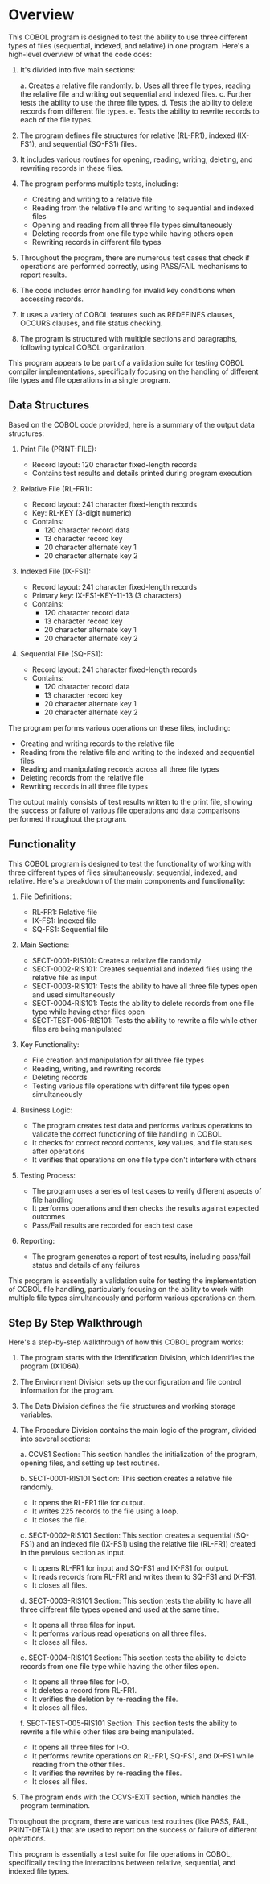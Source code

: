 # Overview
This COBOL program is designed to test the ability to use three different types of files (sequential, indexed, and relative) in one program. Here's a high-level overview of what the code does:

1. It's divided into five main sections:

   a. Creates a relative file randomly.
   b. Uses all three file types, reading the relative file and writing out sequential and indexed files.
   c. Further tests the ability to use the three file types.
   d. Tests the ability to delete records from different file types.
   e. Tests the ability to rewrite records to each of the file types.

2. The program defines file structures for relative (RL-FR1), indexed (IX-FS1), and sequential (SQ-FS1) files.

3. It includes various routines for opening, reading, writing, deleting, and rewriting records in these files.

4. The program performs multiple tests, including:
   - Creating and writing to a relative file
   - Reading from the relative file and writing to sequential and indexed files
   - Opening and reading from all three file types simultaneously
   - Deleting records from one file type while having others open
   - Rewriting records in different file types

5. Throughout the program, there are numerous test cases that check if operations are performed correctly, using PASS/FAIL mechanisms to report results.

6. The code includes error handling for invalid key conditions when accessing records.

7. It uses a variety of COBOL features such as REDEFINES clauses, OCCURS clauses, and file status checking.

8. The program is structured with multiple sections and paragraphs, following typical COBOL organization.

This program appears to be part of a validation suite for testing COBOL compiler implementations, specifically focusing on the handling of different file types and file operations in a single program.

## Data Structures
Based on the COBOL code provided, here is a summary of the output data structures:

1. Print File (PRINT-FILE):
   - Record layout: 120 character fixed-length records
   - Contains test results and details printed during program execution

2. Relative File (RL-FR1):
   - Record layout: 241 character fixed-length records
   - Key: RL-KEY (3-digit numeric)
   - Contains:
     - 120 character record data
     - 13 character record key
     - 20 character alternate key 1
     - 20 character alternate key 2

3. Indexed File (IX-FS1):
   - Record layout: 241 character fixed-length records
   - Primary key: IX-FS1-KEY-11-13 (3 characters)
   - Contains:
     - 120 character record data
     - 13 character record key
     - 20 character alternate key 1
     - 20 character alternate key 2

4. Sequential File (SQ-FS1):
   - Record layout: 241 character fixed-length records
   - Contains:
     - 120 character record data
     - 13 character record key
     - 20 character alternate key 1
     - 20 character alternate key 2

The program performs various operations on these files, including:
- Creating and writing records to the relative file
- Reading from the relative file and writing to the indexed and sequential files
- Reading and manipulating records across all three file types
- Deleting records from the relative file
- Rewriting records in all three file types

The output mainly consists of test results written to the print file, showing the success or failure of various file operations and data comparisons performed throughout the program.

## Functionality
This COBOL program is designed to test the functionality of working with three different types of files simultaneously: sequential, indexed, and relative. Here's a breakdown of the main components and functionality:

1. File Definitions:
   - RL-FR1: Relative file
   - IX-FS1: Indexed file
   - SQ-FS1: Sequential file

2. Main Sections:
   - SECT-0001-RIS101: Creates a relative file randomly
   - SECT-0002-RIS101: Creates sequential and indexed files using the relative file as input
   - SECT-0003-RIS101: Tests the ability to have all three file types open and used simultaneously
   - SECT-0004-RIS101: Tests the ability to delete records from one file type while having other files open
   - SECT-TEST-005-RIS101: Tests the ability to rewrite a file while other files are being manipulated

3. Key Functionality:
   - File creation and manipulation for all three file types
   - Reading, writing, and rewriting records
   - Deleting records
   - Testing various file operations with different file types open simultaneously

4. Business Logic:
   - The program creates test data and performs various operations to validate the correct functioning of file handling in COBOL
   - It checks for correct record contents, key values, and file statuses after operations
   - It verifies that operations on one file type don't interfere with others

5. Testing Process:
   - The program uses a series of test cases to verify different aspects of file handling
   - It performs operations and then checks the results against expected outcomes
   - Pass/Fail results are recorded for each test case

6. Reporting:
   - The program generates a report of test results, including pass/fail status and details of any failures

This program is essentially a validation suite for testing the implementation of COBOL file handling, particularly focusing on the ability to work with multiple file types simultaneously and perform various operations on them.

## Step By Step Walkthrough
Here's a step-by-step walkthrough of how this COBOL program works:

1. The program starts with the Identification Division, which identifies the program (IX106A).

2. The Environment Division sets up the configuration and file control information for the program.

3. The Data Division defines the file structures and working storage variables.

4. The Procedure Division contains the main logic of the program, divided into several sections:

   a. CCVS1 Section: This section handles the initialization of the program, opening files, and setting up test routines.

   b. SECT-0001-RIS101 Section: This section creates a relative file randomly.
      - It opens the RL-FR1 file for output.
      - It writes 225 records to the file using a loop.
      - It closes the file.

   c. SECT-0002-RIS101 Section: This section creates a sequential (SQ-FS1) and an indexed file (IX-FS1) using the relative file (RL-FR1) created in the previous section as input.
      - It opens RL-FR1 for input and SQ-FS1 and IX-FS1 for output.
      - It reads records from RL-FR1 and writes them to SQ-FS1 and IX-FS1.
      - It closes all files.

   d. SECT-0003-RIS101 Section: This section tests the ability to have all three different file types opened and used at the same time.
      - It opens all three files for input.
      - It performs various read operations on all three files.
      - It closes all files.

   e. SECT-0004-RIS101 Section: This section tests the ability to delete records from one file type while having the other files open.
      - It opens all three files for I-O.
      - It deletes a record from RL-FR1.
      - It verifies the deletion by re-reading the file.
      - It closes all files.

   f. SECT-TEST-005-RIS101 Section: This section tests the ability to rewrite a file while other files are being manipulated.
      - It opens all three files for I-O.
      - It performs rewrite operations on RL-FR1, SQ-FS1, and IX-FS1 while reading from the other files.
      - It verifies the rewrites by re-reading the files.
      - It closes all files.

5. The program ends with the CCVS-EXIT section, which handles the program termination.

Throughout the program, there are various test routines (like PASS, FAIL, PRINT-DETAIL) that are used to report on the success or failure of different operations.

This program is essentially a test suite for file operations in COBOL, specifically testing the interactions between relative, sequential, and indexed file types.
